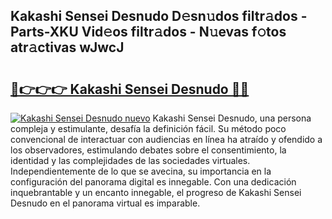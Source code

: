 ## Kakashi Sensei Desnudo D𝚎sn𝚞dos filtr𝚊dos - Parts-XKU Vid𝚎os filtr𝚊dos - N𝚞evas f𝚘tos atr𝚊ctivas wJwcJ

# <h2><a href="http://mbc7m9.tromn.icu/?c=Kakashi+Sensei+Desnudo">🔗👉👉👉 Kakashi Sensei Desnudo 🔗🔗</a></h2>

[![Kakashi Sensei Desnudo nuevo](https://i.imgur.com/pEAQMta.gif)](http://mbc7m9.tromn.icu/?c=Kakashi+Sensei+Desnudo)
Kakashi Sensei Desnudo, una persona compleja y estimulante, desafía la definición fácil. Su método poco convencional de interactuar con audiencias en línea ha atraído y ofendido a los observadores, estimulando debates sobre el consentimiento, la identidad y las complejidades de las sociedades virtuales. Independientemente de lo que se avecina, su importancia en la configuración del panorama digital es innegable. Con una dedicación inquebrantable y un encanto innegable, el progreso de Kakashi Sensei Desnudo en el panorama virtual es imparable.
